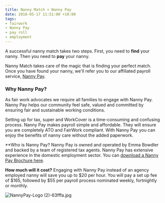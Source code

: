 ```yaml
---
title: Nanny Match + Nanny Pay
date: 2018-05-17 11:51:00 +10:00
tags:
- fairwork
- Nanny Pay
- pay roll
- employment
---
```


A successful nanny match takes two steps. First, you need to **find** your nanny. Then you need to **pay** your nanny. 

Nanny Match takes care of the magic that is finding your perfect match. Once you have found your nanny, we'll refer you to our affiliated payroll service, [Nanny Pay](https://www.singletouchpayrollaustralia.com.au/industry/nanny-pay-household-staff).

### Why Nanny Pay?
As fair work advocates we require all families to engage with Nanny Pay. Nanny Pay helps our community feel safe, valued and committed by ensuring fair and sustainable working conditions.  

Setting up for tax, super and WorkCover is a time-consuming and confusing process. Nanny Pay makes payroll simple and affordable. They will ensure you are completely ATO and FairWork compliant. With Nanny Pay you can enjoy the benefits of nanny care without the added paperwork. 

**Who is Nanny Pay?
Nanny Pay is owned and operated by Emma Bowdler and backed by a team of registered tax agents. Nanny Pay has extensive experience in the domestic employment sector. You can [download a Nanny Pay Brochure here](https://www.singletouchpayrollaustralia.com.au/industry/nanny-pay-household-staff).

**How much will it cost?** 
Engaging with Nanny Pay instead of an agency employed nanny will save you up to $20 per hour. You will pay a set up fee of $165, followed by $55 per payroll process nominated weekly, fortnightly or monthly.


![NannyPay-Logo (2)-63fffa.jpg](/uploads/NannyPay-Logo%20(2)-63fffa.jpg)